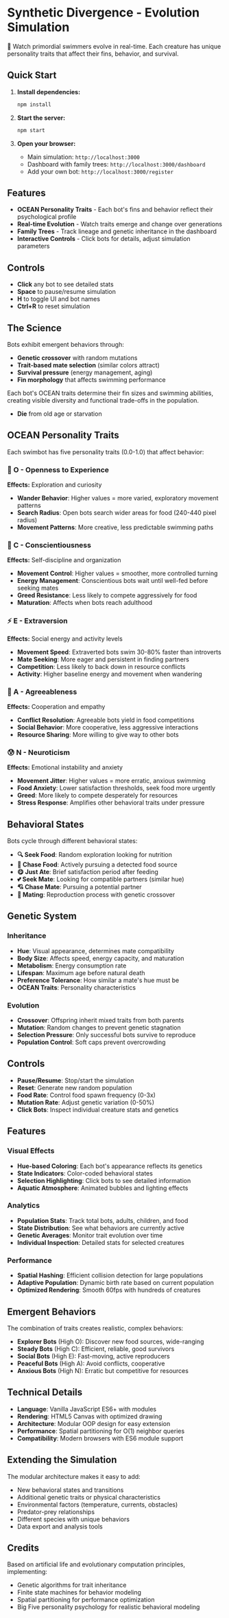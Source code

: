 # Synthetic Divergence - Evolution Simulation

🧬 Watch primordial swimmers evolve in real-time. Each creature has unique personality traits that affect their fins, behavior, and survival.

## Quick Start

1. **Install dependencies:**
   ```bash
   npm install
   ```

2. **Start the server:**
   ```bash
   npm start
   ```

3. **Open your browser:**
   - Main simulation: `http://localhost:3000`
   - Dashboard with family trees: `http://localhost:3000/dashboard`
   - Add your own bot: `http://localhost:3000/register`

## Features

- **OCEAN Personality Traits** - Each bot's fins and behavior reflect their psychological profile
- **Real-time Evolution** - Watch traits emerge and change over generations  
- **Family Trees** - Track lineage and genetic inheritance in the dashboard
- **Interactive Controls** - Click bots for details, adjust simulation parameters

## Controls

- **Click** any bot to see detailed stats
- **Space** to pause/resume simulation
- **H** to toggle UI and bot names
- **Ctrl+R** to reset simulation

## The Science

Bots exhibit emergent behaviors through:
- **Genetic crossover** with random mutations
- **Trait-based mate selection** (similar colors attract)
- **Survival pressure** (energy management, aging)
- **Fin morphology** that affects swimming performance

Each bot's OCEAN traits determine their fin sizes and swimming abilities, creating visible diversity and functional trade-offs in the population.
- **Die** from old age or starvation

## OCEAN Personality Traits

Each swimbot has five personality traits (0.0-1.0) that affect behavior:

### 🔮 O - Openness to Experience
**Effects:** Exploration and curiosity
- **Wander Behavior**: Higher values = more varied, exploratory movement patterns
- **Search Radius**: Open bots search wider areas for food (240-440 pixel radius)
- **Movement Patterns**: More creative, less predictable swimming paths

### 🎯 C - Conscientiousness  
**Effects:** Self-discipline and organization
- **Movement Control**: Higher values = smoother, more controlled turning
- **Energy Management**: Conscientious bots wait until well-fed before seeking mates
- **Greed Resistance**: Less likely to compete aggressively for food
- **Maturation**: Affects when bots reach adulthood

### ⚡ E - Extraversion
**Effects:** Social energy and activity levels
- **Movement Speed**: Extraverted bots swim 30-80% faster than introverts
- **Mate Seeking**: More eager and persistent in finding partners
- **Competition**: Less likely to back down in resource conflicts
- **Activity**: Higher baseline energy and movement when wandering

### 🤝 A - Agreeableness
**Effects:** Cooperation and empathy
- **Conflict Resolution**: Agreeable bots yield in food competitions
- **Social Behavior**: More cooperative, less aggressive interactions
- **Resource Sharing**: More willing to give way to other bots

### 😰 N - Neuroticism
**Effects:** Emotional instability and anxiety
- **Movement Jitter**: Higher values = more erratic, anxious swimming
- **Food Anxiety**: Lower satisfaction thresholds, seek food more urgently
- **Greed**: More likely to compete desperately for resources
- **Stress Response**: Amplifies other behavioral traits under pressure

## Behavioral States

Bots cycle through different behavioral states:

- **🔍 Seek Food**: Random exploration looking for nutrition
- **🏃 Chase Food**: Actively pursuing a detected food source  
- **😋 Just Ate**: Brief satisfaction period after feeding
- **💕 Seek Mate**: Looking for compatible partners (similar hue)
- **💘 Chase Mate**: Pursuing a potential partner
- **💖 Mating**: Reproduction process with genetic crossover

## Genetic System

### Inheritance
- **Hue**: Visual appearance, determines mate compatibility
- **Body Size**: Affects speed, energy capacity, and maturation
- **Metabolism**: Energy consumption rate
- **Lifespan**: Maximum age before natural death
- **Preference Tolerance**: How similar a mate's hue must be
- **OCEAN Traits**: Personality characteristics

### Evolution
- **Crossover**: Offspring inherit mixed traits from both parents
- **Mutation**: Random changes to prevent genetic stagnation
- **Selection Pressure**: Only successful bots survive to reproduce
- **Population Control**: Soft caps prevent overcrowding

## Controls

- **Pause/Resume**: Stop/start the simulation
- **Reset**: Generate new random population
- **Food Rate**: Control food spawn frequency (0-3x)
- **Mutation Rate**: Adjust genetic variation (0-50%)
- **Click Bots**: Inspect individual creature stats and genetics

## Features

### Visual Effects
- **Hue-based Coloring**: Each bot's appearance reflects its genetics
- **State Indicators**: Color-coded behavioral states
- **Selection Highlighting**: Click bots to see detailed information
- **Aquatic Atmosphere**: Animated bubbles and lighting effects

### Analytics
- **Population Stats**: Track total bots, adults, children, and food
- **State Distribution**: See what behaviors are currently active
- **Genetic Averages**: Monitor trait evolution over time
- **Individual Inspection**: Detailed stats for selected creatures

### Performance
- **Spatial Hashing**: Efficient collision detection for large populations
- **Adaptive Population**: Dynamic birth rate based on current population
- **Optimized Rendering**: Smooth 60fps with hundreds of creatures

## Emergent Behaviors

The combination of traits creates realistic, complex behaviors:

- **Explorer Bots** (High O): Discover new food sources, wide-ranging
- **Steady Bots** (High C): Efficient, reliable, good survivors  
- **Social Bots** (High E): Fast-moving, active reproducers
- **Peaceful Bots** (High A): Avoid conflicts, cooperative
- **Anxious Bots** (High N): Erratic but competitive for resources

## Technical Details

- **Language**: Vanilla JavaScript ES6+ with modules
- **Rendering**: HTML5 Canvas with optimized drawing
- **Architecture**: Modular OOP design for easy extension
- **Performance**: Spatial partitioning for O(1) neighbor queries
- **Compatibility**: Modern browsers with ES6 module support

## Extending the Simulation

The modular architecture makes it easy to add:
- New behavioral states and transitions
- Additional genetic traits or physical characteristics  
- Environmental factors (temperature, currents, obstacles)
- Predator-prey relationships
- Different species with unique behaviors
- Data export and analysis tools

## Credits

Based on artificial life and evolutionary computation principles, implementing:
- Genetic algorithms for trait inheritance
- Finite state machines for behavior modeling
- Spatial partitioning for performance optimization
- Big Five personality psychology for realistic behavioral modeling